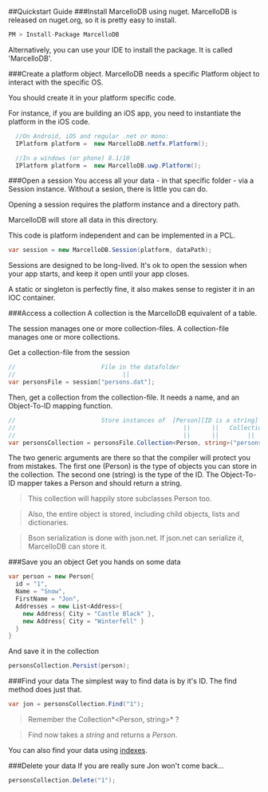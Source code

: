 ##Quickstart Guide
###Install  MarcelloDB using nuget.
MarcelloDB is released on nuget.org, so it is pretty easy to install.

```cs
PM > Install-Package MarcelloDB
```

Alternatively, you can use your IDE to install the package. It is called 'MarcelloDB'.

###Create a platform object.
MarcelloDB needs a specific Platform object to interact with the specific OS.

You should create it in your platform specific code.

For instance, if you are building an iOS app, you need to instantiate the platform in the iOS code.

```cs
  //On Android, iOS and regular .net or mono:
  IPlatform platform =  new MarcelloDB.netfx.Platform();

  //In a windows (or phone) 8.1/10
  IPlatform platform =  new MarcelloDB.uwp.Platform();

```

###Open a session
You access all your data - in that specific folder - via a Session instance.
Without a sesion, there is little you can do.

Opening a session requires the platform instance and a directory path.

MarcelloDB will store all data in this directory.

This code is platform independent and can be implemented in a PCL.

```cs
var session = new MarcelloDB.Session(platform, dataPath);
```
Sessions are designed to be long-lived. It's ok to open the session when your app starts, and keep it open until your app closes.

A static or singleton is perfectly fine, it also makes sense to register it in an IOC container.


###Access a collection
A collection is the MarcelloDB equivalent of a table.

The session manages one or more collection-files. A collection-file manages one or more collections.

Get a collection-file from the session
```cs
//                        File in the datafolder
//                              ||
var personsFile = session["persons.dat"];
```

Then, get a collection from the collection-file. It needs a name, and an Object-To-ID mapping function.
```cs
//                        Store instances of  [Person][ID is a string] [map Person to ID]
//                                               ||      ||   Collection name   ||
//                                               ||      ||        ||           ||
var personsCollection = personsFile.Collection<Person, string>("persons", p => p.Id);

```
The two generic arguments are there so that the compiler will protect you from mistakes. The first one (Person) is the type of objects you can store in the collection. The second one (string) is the type of the ID. The Object-To-ID mapper takes a Person and should return a string.
> This collection will happily store subclasses Person too.

> Also, the entire object is stored, including child objects, lists and dictionaries.

> Bson serialization is done with json.net. If json.net can serialize it, MarcelloDB can store it.

###Save you an object
Get you hands on some data
```cs
var person = new Person{
  id = "1",
  Name = "Snow",
  FirstName = "Jon",
  Addresses = new List<Address>{
    new Address{ City = "Castle Black" },
    new Address{ City = "Winterfell" }
  }
}
```

And save it in the collection
```cs
personsCollection.Persist(person);
```

###Find your data
The simplest way to find data is by it's ID. The find method does just that.
```cs
var jon = personsCollection.Find("1");
```
> Remember the Collection*<Person, string>* ?

> Find now takes a *string* and returns a *Person*.

You can also find your data using [indexes](indexes.html).


###Delete your data
If you are really sure Jon won't come back...
```cs
personsCollection.Delete("1");
```